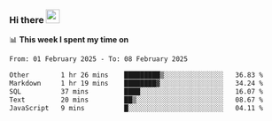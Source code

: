 ### Hi there <a href="https://www.gautamkrishnar.com/"><img src="https://media.giphy.com/media/hvRJCLFzcasrR4ia7z/giphy.gif" width="25px"></a>

📊 **This week I spent my time on**

<!--START_SECTION:waka-->

```txt
From: 01 February 2025 - To: 08 February 2025

Other        1 hr 26 mins    █████████▒░░░░░░░░░░░░░░░   36.83 %
Markdown     1 hr 19 mins    ████████▓░░░░░░░░░░░░░░░░   34.24 %
SQL          37 mins         ████░░░░░░░░░░░░░░░░░░░░░   16.07 %
Text         20 mins         ██▒░░░░░░░░░░░░░░░░░░░░░░   08.67 %
JavaScript   9 mins          █░░░░░░░░░░░░░░░░░░░░░░░░   04.11 %
```

<!--END_SECTION:waka-->

